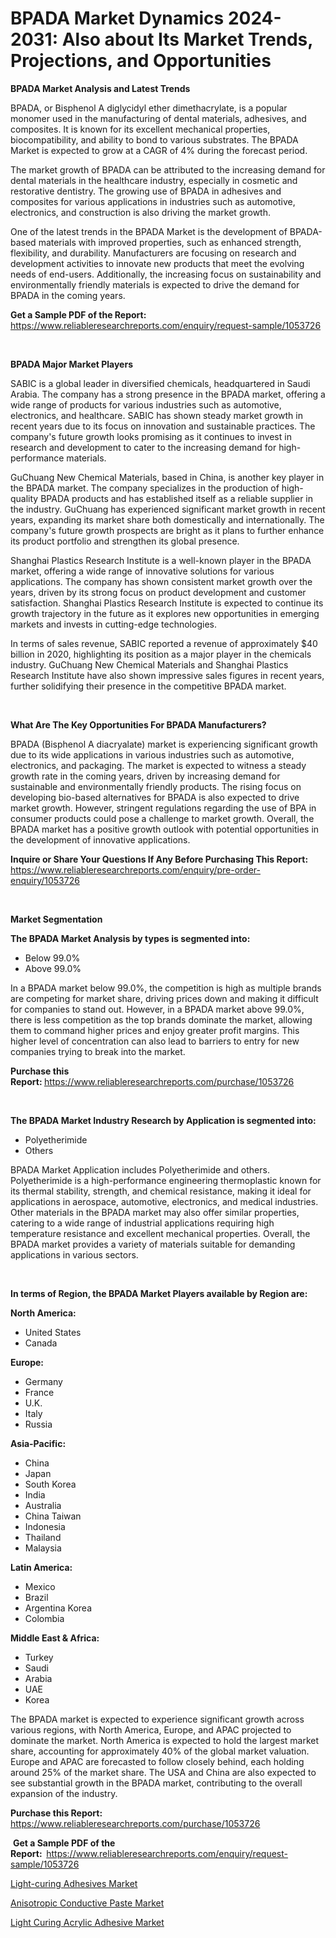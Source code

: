 <p><h1>BPADA Market Dynamics 2024-2031: Also about Its Market Trends, Projections, and Opportunities</h1></p><p><strong>BPADA Market Analysis and Latest Trends</strong></p>
<p><p>BPADA, or Bisphenol A diglycidyl ether dimethacrylate, is a popular monomer used in the manufacturing of dental materials, adhesives, and composites. It is known for its excellent mechanical properties, biocompatibility, and ability to bond to various substrates. The BPADA Market is expected to grow at a CAGR of 4% during the forecast period.</p><p>The market growth of BPADA can be attributed to the increasing demand for dental materials in the healthcare industry, especially in cosmetic and restorative dentistry. The growing use of BPADA in adhesives and composites for various applications in industries such as automotive, electronics, and construction is also driving the market growth.</p><p>One of the latest trends in the BPADA Market is the development of BPADA-based materials with improved properties, such as enhanced strength, flexibility, and durability. Manufacturers are focusing on research and development activities to innovate new products that meet the evolving needs of end-users. Additionally, the increasing focus on sustainability and environmentally friendly materials is expected to drive the demand for BPADA in the coming years.</p></p>
<p><strong>Get a Sample PDF of the Report:&nbsp;</strong> <a href="https://www.reliableresearchreports.com/enquiry/request-sample/1053726">https://www.reliableresearchreports.com/enquiry/request-sample/1053726</a></p>
<p>&nbsp;</p>
<p><strong>BPADA Major Market Players</strong></p>
<p><p>SABIC is a global leader in diversified chemicals, headquartered in Saudi Arabia. The company has a strong presence in the BPADA market, offering a wide range of products for various industries such as automotive, electronics, and healthcare. SABIC has shown steady market growth in recent years due to its focus on innovation and sustainable practices. The company's future growth looks promising as it continues to invest in research and development to cater to the increasing demand for high-performance materials.</p><p>GuChuang New Chemical Materials, based in China, is another key player in the BPADA market. The company specializes in the production of high-quality BPADA products and has established itself as a reliable supplier in the industry. GuChuang has experienced significant market growth in recent years, expanding its market share both domestically and internationally. The company's future growth prospects are bright as it plans to further enhance its product portfolio and strengthen its global presence.</p><p>Shanghai Plastics Research Institute is a well-known player in the BPADA market, offering a wide range of innovative solutions for various applications. The company has shown consistent market growth over the years, driven by its strong focus on product development and customer satisfaction. Shanghai Plastics Research Institute is expected to continue its growth trajectory in the future as it explores new opportunities in emerging markets and invests in cutting-edge technologies.</p><p>In terms of sales revenue, SABIC reported a revenue of approximately $40 billion in 2020, highlighting its position as a major player in the chemicals industry. GuChuang New Chemical Materials and Shanghai Plastics Research Institute have also shown impressive sales figures in recent years, further solidifying their presence in the competitive BPADA market.</p></p>
<p>&nbsp;</p>
<p><strong>What Are The Key Opportunities For BPADA Manufacturers?</strong></p>
<p><p>BPADA (Bisphenol A diacryalate) market is experiencing significant growth due to its wide applications in various industries such as automotive, electronics, and packaging. The market is expected to witness a steady growth rate in the coming years, driven by increasing demand for sustainable and environmentally friendly products. The rising focus on developing bio-based alternatives for BPADA is also expected to drive market growth. However, stringent regulations regarding the use of BPA in consumer products could pose a challenge to market growth. Overall, the BPADA market has a positive growth outlook with potential opportunities in the development of innovative applications.</p></p>
<p><strong>Inquire or Share Your Questions If Any Before Purchasing This Report:</strong> <a href="https://www.reliableresearchreports.com/enquiry/pre-order-enquiry/1053726">https://www.reliableresearchreports.com/enquiry/pre-order-enquiry/1053726</a></p>
<p>&nbsp;</p>
<p><strong>Market Segmentation</strong></p>
<p><strong>The BPADA Market Analysis by types is segmented into:</strong></p>
<p><ul><li>Below 99.0%</li><li>Above 99.0%</li></ul></p>
<p><p>In a BPADA market below 99.0%, the competition is high as multiple brands are competing for market share, driving prices down and making it difficult for companies to stand out. However, in a BPADA market above 99.0%, there is less competition as the top brands dominate the market, allowing them to command higher prices and enjoy greater profit margins. This higher level of concentration can also lead to barriers to entry for new companies trying to break into the market.</p></p>
<p><strong>Purchase this Report:&nbsp;</strong><a href="https://www.reliableresearchreports.com/purchase/1053726">https://www.reliableresearchreports.com/purchase/1053726</a></p>
<p>&nbsp;</p>
<p><strong>The BPADA Market Industry Research by Application is segmented into:</strong></p>
<p><ul><li>Polyetherimide</li><li>Others</li></ul></p>
<p><p>BPADA Market Application includes Polyetherimide and others. Polyetherimide is a high-performance engineering thermoplastic known for its thermal stability, strength, and chemical resistance, making it ideal for applications in aerospace, automotive, electronics, and medical industries. Other materials in the BPADA market may also offer similar properties, catering to a wide range of industrial applications requiring high temperature resistance and excellent mechanical properties. Overall, the BPADA market provides a variety of materials suitable for demanding applications in various sectors.</p></p>
<p>&nbsp;</p>
<p><strong>In terms of Region, the BPADA Market Players available by Region are:</strong></p>
<p>
    <p> <strong> North America: </strong>
        <ul>
            <li>United States</li>
            <li>Canada</li>
        </ul>
        </p> 
    <p> <strong> Europe: </strong>
        <ul>
            <li>Germany</li>
            <li>France</li>
            <li>U.K.</li>
            <li>Italy</li>
            <li>Russia</li>
        </ul>
        </p> 
    <p> <strong> Asia-Pacific: </strong>
        <ul>
            <li>China</li>
            <li>Japan</li>
            <li>South Korea</li>
            <li>India</li>
            <li>Australia</li>
            <li>China Taiwan</li>
            <li>Indonesia</li>
            <li>Thailand</li>
            <li>Malaysia</li>
        </ul>
        </p> 
    <p> <strong> Latin America: </strong>
        <ul>
            <li>Mexico</li>
            <li>Brazil</li>
            <li>Argentina Korea</li>
            <li>Colombia</li>
        </ul>
        </p> 
    <p> <strong> Middle East & Africa: </strong>
        <ul>
            <li>Turkey</li>
            <li>Saudi</li>
            <li>Arabia</li>
            <li>UAE</li>
            <li>Korea</li>
        </ul>
    </p>
    </p>
<p><p>The BPADA market is expected to experience significant growth across various regions, with North America, Europe, and APAC projected to dominate the market. North America is expected to hold the largest market share, accounting for approximately 40% of the global market valuation. Europe and APAC are forecasted to follow closely behind, each holding around 25% of the market share. The USA and China are also expected to see substantial growth in the BPADA market, contributing to the overall expansion of the industry.</p></p>
<p><strong>Purchase this Report: </strong><a href="https://www.reliableresearchreports.com/purchase/1053726">https://www.reliableresearchreports.com/purchase/1053726</a></p>
<p>&nbsp;<strong>Get a Sample PDF of the Report:&nbsp;&nbsp;</strong><a href="https://www.reliableresearchreports.com/enquiry/request-sample/1053726">https://www.reliableresearchreports.com/enquiry/request-sample/1053726</a></p>
<p><strong></strong></p>
<p><p><a href="https://view.publitas.com/reportprime-1/light-curing-adhesives-market-size-furnishes-valuable-information-encompassing-market-share-market-trends-and-projections-spanning-from-2023-to-2030/">Light-curing Adhesives Market</a></p><p><a href="https://view.publitas.com/reportprime-1/anisotropic-conductive-paste-market-size-growth-outlook-from-2023-to-2030-projecting-at-markets-trends-analysis-by-application-regional-outlook-and-revenue/">Anisotropic Conductive Paste Market</a></p><p><a href="https://view.publitas.com/reportprime-1/light-curing-acrylic-adhesive-market-challenges-opportunities-and-growth-drivers-and-major-market-players-forecasted-for-period-from-2023-2030/">Light Curing Acrylic Adhesive Market</a></p></p>